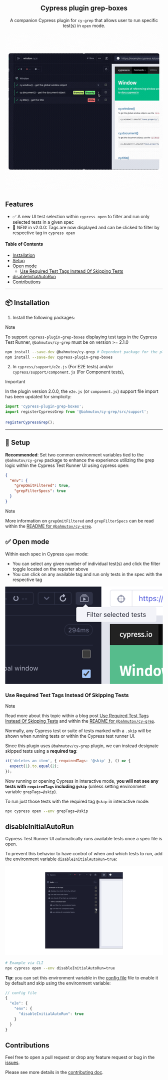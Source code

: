 <h2 align=center>Cypress plugin grep-boxes</h2>
<p align="center">
</p>

<p align="center">
A companion Cypress plugin for <code>cy-grep</code> that allows user to run specific test(s) in <code>open</code> mode.
</p>

![Cypress-plugin-grep-boxes](./assets/cy-grep-boxes-demo.gif)

## Features

- ✅ A new UI test selection within `cypress open` to filter and run only selected tests in a given spec
- 🚩 _NEW_ in v2.0.0: Tags are now displayed and can be clicked to filter by respective tag in `cypress open`

#### Table of Contents

- [Installation](#-installation)
- [Setup](#-setup)
- [Open mode](#-open-mode)
  - [Use Required Test Tags Instead Of Skipping Tests](#use-required-test-tags-instead-of-skipping-tests)
- [disableInitialAutoRun](#disableInitialAutoRun)
- [Contributions](#contributions)

---

## 📦 Installation

1. Install the following packages:

> [!NOTE]
> To support `cypress-plugin-grep-boxes` displaying test tags in the Cypress Test Runner, `@bahmutov/cy-grep` must be on version >= 2.1.0

```sh
npm install --save-dev @bahmutov/cy-grep # Dependent package for the plugin
npm install --save-dev cypress-plugin-grep-boxes
```

2. In `cypress/support/e2e.js` (For E2E tests) and/or `cypress/support/component.js` (For Component tests),

> [!IMPORTANT]
> In the plugin version 2.0.0, the `e2e.js` (or `component.js`) support file import has been updated for simplicity:

```js
import 'cypress-plugin-grep-boxes';
import registerCypressGrep from '@bahmutov/cy-grep/src/support';

registerCypressGrep();
```

---

## 🦺 Setup

**Recommended**: Set two common environment variables tied to the `@bahmutov/cy-grep` package to enhance the experience utilizing the grep logic within the Cypress Test Runner UI using cypress open:

```json
{
  "env": {
    "grepOmitFiltered": true,
    "grepFilterSpecs": true
  }
}
```

> [!NOTE]
> More information on `grepOmitFiltered` and `grepFilterSpecs` can be read within the [README for `@bahmutov/cy-grep`](https://github.com/bahmutov/cy-grep?tab=readme-ov-file#pre-filter-specs-grepfilterspecs).

## ✅ Open mode

Within each spec in Cypress `open` mode:

- You can select any given number of individual test(s) and click the filter toggle located on the reporter above
- You can click on any available tag and run only tests in the spec with the respective tag

![Cypress grep-boxes within UI mode](./assets/grep-boxes-ui.png)

### Use Required Test Tags Instead Of Skipping Tests

> [!NOTE]
> Read more about this topic within a blog post [Use Required Test Tags Instead Of Skipping Tests](https://glebbahmutov.com/blog/required-tags-instead-of-skipped-tests/) and within the [README for `@bahmutov/cy-grep`](https://github.com/bahmutov/cy-grep#required-tags).

Normally, any Cypress test or suite of tests marked with a `.skip` will be shown when running tests or within the Cypress test runner UI.

Since this plugin uses `@bahmutov/cy-grep` plugin, we can instead designate skipped tests using a **required tag**:

```js
it('deletes an item', { requiredTags: '@skip' }, () => {
  expect(1).to.equal(2);
});
```

Now running or opening Cypress in interactive mode, **you will not see any tests with `requiredTags` including `@skip`** (unless setting environment variable `grepTags=@skip`).

To run just those tests with the required tag `@skip` in interactive mode:

```bash
npx cypress open --env grepTags=@skip
```

## disableInitialAutoRun

Cypress Test Runner UI automatically runs available tests once a spec file is open.

To prevent this behavior to have control of when and which tests to run, add the environment variable `disableInitialAutoRun=true`:

![disableInitialAutoRun Demo](./assets/disableInitialAutoRun_demo.gif)

```bash
# Example via CLI
npx cypress open --env disableInitialAutoRun=true
```

**Tip:** you can set this environment variable in the [config file](https://docs.cypress.io/guides/references/configuration) file to enable it by default and skip using the environment variable:

```js
// config file
{
  "e2e": {
    "env": {
      "disableInitialAutoRun": true
    }
  }
}
```

## Contributions

Feel free to open a pull request or drop any feature request or bug in the [issues](https://github.com/dennisbergevin/cypress-plugin-grep-boxes/issues).

Please see more details in the [contributing doc](./CONTRIBUTING.md).
